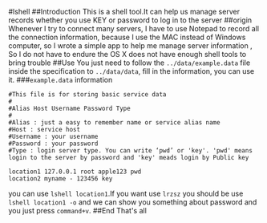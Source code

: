 #lshell
##Introduction
This is a shell tool.It can help us manage server records whether you use KEY or password to log in to the server
##origin
Whenever I try to connect many servers, I have to use Notepad to record all the connection information, because I use the MAC instead of Windows computer, so I wrote a simple app to help me manage server information , So I do not have to endure the OS X does not have enough shell tools to bring trouble
##Use
You just need to follow the `../data/example.data` file inside the specification to `../data/data`, fill in the information, you can use it.
###`example.data` information
```text
#This file is for storing basic service data
#
#Alias Host Username Password Type
#
#Alias : just a easy to remember name or service alias name
#Host : service host
#Username : your username
#Password : your password
#Type : login server type. You can write ‘pwd’ or 'key'. 'pwd' means login to the server by password and 'key' meads login by Public key

location1 127.0.0.1 root apple123 pwd
location2 myname - 123456 key
```
you can use `lshell location1`.If you want use `lrzsz` you should be use `lshell location1 -o` and we can show you something about password and you just press `command+v`.
##End
That's all
